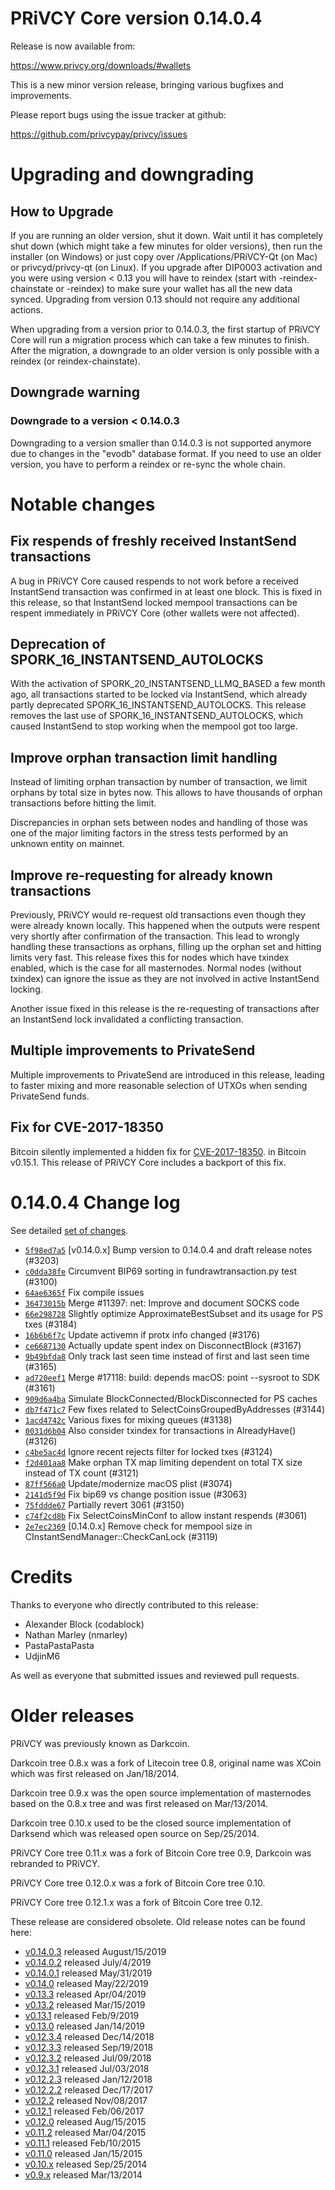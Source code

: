PRiVCY Core version 0.14.0.4
==========================

Release is now available from:

  <https://www.privcy.org/downloads/#wallets>

This is a new minor version release, bringing various bugfixes and improvements.

Please report bugs using the issue tracker at github:

  <https://github.com/privcypay/privcy/issues>


Upgrading and downgrading
=========================

How to Upgrade
--------------

If you are running an older version, shut it down. Wait until it has completely
shut down (which might take a few minutes for older versions), then run the
installer (on Windows) or just copy over /Applications/PRiVCY-Qt (on Mac) or
privcyd/privcy-qt (on Linux). If you upgrade after DIP0003 activation and you were
using version < 0.13 you will have to reindex (start with -reindex-chainstate
or -reindex) to make sure your wallet has all the new data synced. Upgrading from
version 0.13 should not require any additional actions.

When upgrading from a version prior to 0.14.0.3, the
first startup of PRiVCY Core will run a migration process which can take a few minutes
to finish. After the migration, a downgrade to an older version is only possible with
a reindex (or reindex-chainstate).

Downgrade warning
-----------------

### Downgrade to a version < 0.14.0.3

Downgrading to a version smaller than 0.14.0.3 is not supported anymore due to changes
in the "evodb" database format. If you need to use an older version, you have to perform
a reindex or re-sync the whole chain.

Notable changes
===============

Fix respends of freshly received InstantSend transactions
---------------------------------------------------------

A bug in PRiVCY Core caused respends to not work before a received InstantSend transaction was confirmed in at least
one block. This is fixed in this release, so that InstantSend locked mempool transactions can be
respent immediately in PRiVCY Core (other wallets were not affected).

Deprecation of SPORK_16_INSTANTSEND_AUTOLOCKS
---------------------------------------------

With the activation of SPORK_20_INSTANTSEND_LLMQ_BASED a few month ago, all transactions started to be locked via
InstantSend, which already partly deprecated SPORK_16_INSTANTSEND_AUTOLOCKS. This release removes the last use
of SPORK_16_INSTANTSEND_AUTOLOCKS, which caused InstantSend to stop working when the mempool got too large.

Improve orphan transaction limit handling
-----------------------------------------

Instead of limiting orphan transaction by number of transaction, we limit orphans by total size in bytes
now. This allows to have thousands of orphan transactions before hitting the limit.

Discrepancies in orphan sets between nodes and handling of those was one of the major limiting factors in
the stress tests performed by an unknown entity on mainnet.

Improve re-requesting for already known transactions
----------------------------------------------------

Previously, PRiVCY would re-request old transactions even though they were already known locally. This
happened when the outputs were respent very shortly after confirmation of the transaction. This lead to
wrongly handling these transactions as orphans, filling up the orphan set and hitting limits very fast.
This release fixes this for nodes which have txindex enabled, which is the case for all masternodes. Normal
nodes (without txindex) can ignore the issue as they are not involved in active InstantSend locking.

Another issue fixed in this release is the re-requesting of transactions after an InstantSend lock invalidated
a conflicting transaction.

Multiple improvements to PrivateSend
------------------------------------

Multiple improvements to PrivateSend are introduced in this release, leading to faster mixing and more
reasonable selection of UTXOs when sending PrivateSend funds.

Fix for CVE-2017-18350
----------------------

Bitcoin silently implemented a hidden fix for [CVE-2017-18350](https://lists.linuxfoundation.org/pipermail/bitcoin-dev/2019-November/017453.html).
in Bitcoin v0.15.1. This release of PRiVCY Core includes a backport of this fix.


0.14.0.4 Change log
===================

See detailed [set of changes](https://github.com/privcypay/privcy/compare/v0.14.0.3...privcypay:v0.14.0.4).

- [`5f98ed7a5`](https://github.com/privcypay/privcy/commit/5f98ed7a5) [v0.14.0.x] Bump version to 0.14.0.4 and draft release notes (#3203)
- [`c0dda38fe`](https://github.com/privcypay/privcy/commit/c0dda38fe) Circumvent BIP69 sorting in fundrawtransaction.py test (#3100)
- [`64ae6365f`](https://github.com/privcypay/privcy/commit/64ae6365f) Fix compile issues
- [`36473015b`](https://github.com/privcypay/privcy/commit/36473015b) Merge #11397: net: Improve and document SOCKS code
- [`66e298728`](https://github.com/privcypay/privcy/commit/66e298728) Slightly optimize ApproximateBestSubset and its usage for PS txes (#3184)
- [`16b6b6f7c`](https://github.com/privcypay/privcy/commit/16b6b6f7c) Update activemn if protx info changed (#3176)
- [`ce6687130`](https://github.com/privcypay/privcy/commit/ce6687130) Actually update spent index on DisconnectBlock (#3167)
- [`9b49bfda8`](https://github.com/privcypay/privcy/commit/9b49bfda8) Only track last seen time instead of first and last seen time (#3165)
- [`ad720eef1`](https://github.com/privcypay/privcy/commit/ad720eef1) Merge #17118: build: depends macOS: point --sysroot to SDK (#3161)
- [`909d6a4ba`](https://github.com/privcypay/privcy/commit/909d6a4ba) Simulate BlockConnected/BlockDisconnected for PS caches
- [`db7f471c7`](https://github.com/privcypay/privcy/commit/db7f471c7) Few fixes related to SelectCoinsGroupedByAddresses (#3144)
- [`1acd4742c`](https://github.com/privcypay/privcy/commit/1acd4742c) Various fixes for mixing queues (#3138)
- [`0031d6b04`](https://github.com/privcypay/privcy/commit/0031d6b04) Also consider txindex for transactions in AlreadyHave() (#3126)
- [`c4be5ac4d`](https://github.com/privcypay/privcy/commit/c4be5ac4d) Ignore recent rejects filter for locked txes (#3124)
- [`f2d401aa8`](https://github.com/privcypay/privcy/commit/f2d401aa8) Make orphan TX map limiting dependent on total TX size instead of TX count (#3121)
- [`87ff566a0`](https://github.com/privcypay/privcy/commit/87ff566a0) Update/modernize macOS plist (#3074)
- [`2141d5f9d`](https://github.com/privcypay/privcy/commit/2141d5f9d) Fix bip69 vs change position issue (#3063)
- [`75fddde67`](https://github.com/privcypay/privcy/commit/75fddde67) Partially revert 3061 (#3150)
- [`c74f2cd8b`](https://github.com/privcypay/privcy/commit/c74f2cd8b) Fix SelectCoinsMinConf to allow instant respends (#3061)
- [`2e7ec2369`](https://github.com/privcypay/privcy/commit/2e7ec2369) [0.14.0.x] Remove check for mempool size in CInstantSendManager::CheckCanLock (#3119)

Credits
=======

Thanks to everyone who directly contributed to this release:

- Alexander Block (codablock)
- Nathan Marley (nmarley)
- PastaPastaPasta
- UdjinM6

As well as everyone that submitted issues and reviewed pull requests.

Older releases
==============

PRiVCY was previously known as Darkcoin.

Darkcoin tree 0.8.x was a fork of Litecoin tree 0.8, original name was XCoin
which was first released on Jan/18/2014.

Darkcoin tree 0.9.x was the open source implementation of masternodes based on
the 0.8.x tree and was first released on Mar/13/2014.

Darkcoin tree 0.10.x used to be the closed source implementation of Darksend
which was released open source on Sep/25/2014.

PRiVCY Core tree 0.11.x was a fork of Bitcoin Core tree 0.9,
Darkcoin was rebranded to PRiVCY.

PRiVCY Core tree 0.12.0.x was a fork of Bitcoin Core tree 0.10.

PRiVCY Core tree 0.12.1.x was a fork of Bitcoin Core tree 0.12.

These release are considered obsolete. Old release notes can be found here:

- [v0.14.0.3](https://github.com/privcypay/privcy/blob/master/doc/release-notes/privcy/release-notes-0.14.0.3.md) released August/15/2019
- [v0.14.0.2](https://github.com/privcypay/privcy/blob/master/doc/release-notes/privcy/release-notes-0.14.0.2.md) released July/4/2019
- [v0.14.0.1](https://github.com/privcypay/privcy/blob/master/doc/release-notes/privcy/release-notes-0.14.0.1.md) released May/31/2019
- [v0.14.0](https://github.com/privcypay/privcy/blob/master/doc/release-notes/privcy/release-notes-0.14.0.md) released May/22/2019
- [v0.13.3](https://github.com/privcypay/privcy/blob/master/doc/release-notes/privcy/release-notes-0.13.3.md) released Apr/04/2019
- [v0.13.2](https://github.com/privcypay/privcy/blob/master/doc/release-notes/privcy/release-notes-0.13.2.md) released Mar/15/2019
- [v0.13.1](https://github.com/privcypay/privcy/blob/master/doc/release-notes/privcy/release-notes-0.13.1.md) released Feb/9/2019
- [v0.13.0](https://github.com/privcypay/privcy/blob/master/doc/release-notes/privcy/release-notes-0.13.0.md) released Jan/14/2019
- [v0.12.3.4](https://github.com/privcypay/privcy/blob/master/doc/release-notes/privcy/release-notes-0.12.3.4.md) released Dec/14/2018
- [v0.12.3.3](https://github.com/privcypay/privcy/blob/master/doc/release-notes/privcy/release-notes-0.12.3.3.md) released Sep/19/2018
- [v0.12.3.2](https://github.com/privcypay/privcy/blob/master/doc/release-notes/privcy/release-notes-0.12.3.2.md) released Jul/09/2018
- [v0.12.3.1](https://github.com/privcypay/privcy/blob/master/doc/release-notes/privcy/release-notes-0.12.3.1.md) released Jul/03/2018
- [v0.12.2.3](https://github.com/privcypay/privcy/blob/master/doc/release-notes/privcy/release-notes-0.12.2.3.md) released Jan/12/2018
- [v0.12.2.2](https://github.com/privcypay/privcy/blob/master/doc/release-notes/privcy/release-notes-0.12.2.2.md) released Dec/17/2017
- [v0.12.2](https://github.com/privcypay/privcy/blob/master/doc/release-notes/privcy/release-notes-0.12.2.md) released Nov/08/2017
- [v0.12.1](https://github.com/privcypay/privcy/blob/master/doc/release-notes/privcy/release-notes-0.12.1.md) released Feb/06/2017
- [v0.12.0](https://github.com/privcypay/privcy/blob/master/doc/release-notes/privcy/release-notes-0.12.0.md) released Aug/15/2015
- [v0.11.2](https://github.com/privcypay/privcy/blob/master/doc/release-notes/privcy/release-notes-0.11.2.md) released Mar/04/2015
- [v0.11.1](https://github.com/privcypay/privcy/blob/master/doc/release-notes/privcy/release-notes-0.11.1.md) released Feb/10/2015
- [v0.11.0](https://github.com/privcypay/privcy/blob/master/doc/release-notes/privcy/release-notes-0.11.0.md) released Jan/15/2015
- [v0.10.x](https://github.com/privcypay/privcy/blob/master/doc/release-notes/privcy/release-notes-0.10.0.md) released Sep/25/2014
- [v0.9.x](https://github.com/privcypay/privcy/blob/master/doc/release-notes/privcy/release-notes-0.9.0.md) released Mar/13/2014

